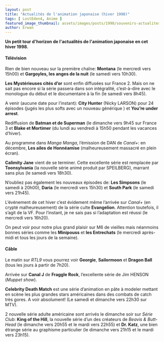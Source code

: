 ```yaml
---
layout: post
title: "Actualités de l'animation japonaise (hiver 1998)"
tags: [ LostEden4, Anime ]
featured_image_thumbnail: assets/images/posts/1998/souvenirs-actualites-de-l-animation-japonaise-en-1998.jpg
author: Erwan
---
```


**Un petit tour d'horizon de l'actualités de l'animation japonaise en cet hiver 1998.**

#### Télévision

Rien de bien nouveau sur la première chaîne: **Montana** (le mercredi vers 15h00) et **Gargoyles, les anges de la nuit** (le samedi vers 10h30).

**Les Mystérieuses cités d’or** sont enfin diffusées sur France 2. Mais on ne sait pas encore si la série passera dans son intégralité, c’est-à-dire avec le monologue du début et le documentaire à la fin (le samedi vers 8h45).  

A venir (aucune date pour l’instant): **City Hunter** (Nicky LARSON) pour 24 épisodes (jugés les plus softs avec un nouveau générique ) et **You’re under arrest**.

Rediffusion de **Batman et de Superman** (le dimanche vers 9h45 sur France 3 et **Blake et Mortimer** (du lundi au vendredi à 15h50 pendant les vacances d’hiver).  

Au programme dans *Manga Manga*, l’émission de DAN de *Canal+*: en décembre, **Les ailes de Honnéamise** (malheureusement massacré en plein écran).

**Calimity Jane** vient de se terminer. Cette excellente série est remplacée par **Toonsylvania** (la nouvelle série animé produit par SPEILBERG), marrant sans plus (le samedi vers 18h30).

N’oubliez pas également les nouveaux épisodes de: **Les Simpsons** (le samedi à 20h00), **Daria** (le mercredi vers 15h30) et **South Park** (le samedi vers 21h45). 

L’événement de cet hiver c’est évidement même l’arrivée sur *Canal+* (en crypté malheureusement) de la série culte **Evangelion**. Attention toutefois, il s’agit de la VF. Pour l’instant, je ne sais pas si l’adaptation est réussi (le mercredi vers 16h20).

On peut voir pour notre plus grand plaisir sur M6 de vieilles mais néanmoins bonnes séries comme les **Minipouss** et **les Entrechats** (le mercredi après-midi et tous les jours de la semaine).

#### Câble

Le matin sur *RTL9* vous pourrez voir **Georgie**, **Sailormoon** et **Dragon Ball** (tous les jours à partir de 7h20).

Arrivée sur **Canal J** de **Fraggle Rock**, l’excellente série de Jim HENSON (*Muppet show*).

**Celebrity Death Match** est une série d’animation en pâte à modeler mettant en scène les plus grandes stars américaines dans des combats de catch très gores. A voir absolument! (Le samedi et dimanche vers 22h30 sur MTV).

2 nouvelle série adulte américaine sont arrivés le dimanche soir sur *Série Club*: **King of the Hill**, la nouvelle série d’un des créateurs de *Beavis & Butt-Head* (le dimanche vers 20h55 et le mardi vers 22h55) et **Dr. Katz**, une bien étrange série au graphisme particulier (le dimanche vers 21h15 et le mardi vers 23h15). 
